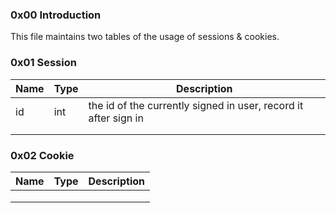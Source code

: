 ### 0x00 Introduction

This file maintains two tables of the usage of sessions & cookies.

### 0x01 Session

| Name | Type | Description                              |
| ---- | ---- | ---------------------------------------- |
| id   | int  | the id of the currently signed in user, record it after sign in |
|      |      |                                          |
|      |      |                                          |



### 0x02 Cookie

| Name | Type | Description |
| ---- | ---- | ----------- |
|      |      |             |
|      |      |             |
|      |      |             |

